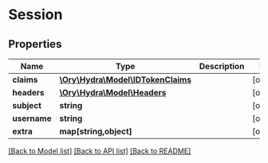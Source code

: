 # Session

## Properties
Name | Type | Description | Notes
------------ | ------------- | ------------- | -------------
**claims** | [**\Ory\Hydra\Model\IDTokenClaims**](IDTokenClaims.md) |  | [optional] 
**headers** | [**\Ory\Hydra\Model\Headers**](Headers.md) |  | [optional] 
**subject** | **string** |  | [optional] 
**username** | **string** |  | [optional] 
**extra** | **map[string,object]** |  | [optional] 

[[Back to Model list]](../README.md#documentation-for-models) [[Back to API list]](../README.md#documentation-for-api-endpoints) [[Back to README]](../README.md)


